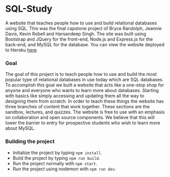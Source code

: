 # SQL-Study
A website that teaches people how to use and build relational databases using SQL. This was the final capstone project of Bryce Randolph, Jeannie Davis, Kevin Robell and Harsandeep Singh. The site was built using Bootstrap and JQuery for the front-end, Node.js and Express.js for the back-end, and MySQL for the database. You can view the website deployed to Heroku [here](https://sqlstudy.herokuapp.com/).

### Goal
The goal of this project is to teach people how to use and build the most popular type of relational databases in use today which are SQL databases. To accomplish this goal we built a website that acts like a one-stop shop for anyone and everyone who wants to learn more about databases. Starting with basics like simply accessing and updating them all the way to designing them from scratch. In order to teach these things the website has three branches of content that work together. These sections are the sandbox, lectures, and quizzes. The website is free to use with an emphasis on collaboration and open source components. We believe that this will lower the barrier to entry for prospective students who wish to learn more about MySQL.

### Building the project
- Initialize the project by typing `npm install`.
- Build the project by typing `npm run build`.
- Run the project normally with `npm start`.
- Run the project using nodemon with `npm run dev`.
